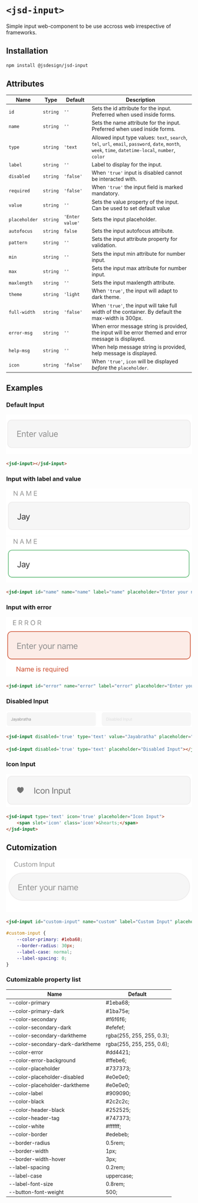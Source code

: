 # `<jsd-input>` 

Simple input web-component to be use accross web irrespective of frameworks.

## Installation

```sh
npm install @jsdesign/jsd-input
```

## Attributes

| Name | Type | Default | Description
| ---- | ---- | ------- | -----------
| `id` | `string` | `''` | Sets the id attribute for the input. Preferred when used inside forms.
| `name` | `string` | `''` | Sets the name attribute for the input. Preferred when used inside forms.
| `type` | `string` | `'text` | Allowed input type values: `text`, `search`, `tel`, `url`, `email`, `password`, `date`, `month`, `week`, `time`, `datetime-local`, `number`, `color`
| `label` | `string` | `''` | Label to display for the input.
| `disabled` | `string` | `'false'` | When `'true'` input is disabled cannot be interacted with.
| `required` | `string` | `'false'` | When `'true'` the input field is marked mandatory.
| `value` | `string` | `''` | Sets the value property of the input. Can be used to set default value
| `placeholder` | `string` | `'Enter value'` | Sets the input placeholder.
| `autofocus` | `string` | `false` | Sets the input autofocus attribute.
| `pattern` | `string` | `''` | Sets the input attribute property for validation.
| `min` | `string` | `''` | Sets the input min attribute for number input.
| `max` | `string` | `''` | Sets the input max attribute for number input.
| `maxlength` | `string` | `''` | Sets the input maxlength attribute.
| `theme` | `string` | `'light` | When `'true'`, the input will adapt to dark theme.
| `full-width` | `string` | `'false'` | When `'true'`, the input will take full width of the container. By default the max-width is 300px.
| `error-msg` | `string` | `''` | When error message string is provided, the input will be error themed and error message is displayed.
| `help-msg` | `string` | `''` | When help message string is provided, help message is displayed.
| `icon` | `string` | `'false'` | When `'true'`, `icon` will be displayed _before_  the `placeholder`.


## Examples

### Default Input

![](images/default.png)

```html 
<jsd-input></jsd-input>
```

### Input with label and value

![](images/with-value.png)  ![](images/with-value-active.png)

```html 
<jsd-input id="name" name="name" label="name" placeholder="Enter your name" value='Jay'></jsd-input>
```

### Input with error

![](images/error-input.png)

```html 
<jsd-input id="error" name="error" label="error" placeholder="Enter your name" error-msg='Name is required'></jsd-input>
```

### Disabled Input

![](images/disabled.png)

```html 
<jsd-input disabled='true' type='text' value="Jayabratha" placeholder="Disabled Input"></jsd-input>

<jsd-input disabled='true' type='text' placeholder="Disabled Input"></jsd-input>
```

### Icon Input

![](images/icon-input.png)

```html
<jsd-input type='text' icon='true' placeholder="Icon Input">
    <span slot='icon' class='icon'>&hearts;</span>
</jsd-input>
```


## Cutomization

![](images/custom-input.png)

```html
<jsd-input id="custom-input" name="custom" label="Custom Input" placeholder="Enter your name"></jsd-input>
```
```css
#custom-input {
    --color-primary: #1eba68;
    --border-radius: 30px;
    --label-case: normal;
    --label-spacing: 0;
}
```

### Cutomizable property list

| Name | Default
| ---- | ---- 
|--color-primary | #1eba68;
|--color-primary-dark | #1ba75e;
|--color-secondary | #f6f6f6;
|--color-secondary-dark | #efefef;
|--color-secondary-darktheme | rgba(255, 255, 255, 0.3);
|--color-secondary-dark-darktheme | rgba(255, 255, 255, 0.6);
|--color-error | #dd4421;
|--color-error-background | #ffebe6;
|--color-placeholder | #737373;
|--color-placeholder-disabled | #e0e0e0;
|--color-placeholder-darktheme | #e0e0e0;
|--color-label | #909090;
|--color-black | #2c2c2c;
|--color-header-black | #252525;
|--color-header-tag | #747373;
|--color-white | #ffffff;
|--color-border | #edebeb;
|--border-radius | 0.5rem;
|--border-width | 1px;
|--border-width-hover | 3px;
|--label-spacing | 0.2rem;
|--label-case | uppercase;
|--label-font-size | 0.8rem;
|--button-font-weight | 500;
